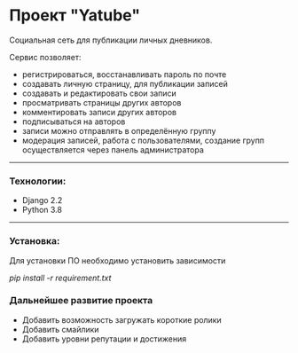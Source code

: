 # Проект "Yatube"

Cоциальная сеть для публикации личных дневников.

Сервис позволяет:
 * регистрироваться, восстанавливать пароль по почте
 * создавать личную страницу, для публикации записей
 * создавать и редактировать свои записи
 * просматривать страницы других авторов
 * комментировать записи других авторов
 * подписываться на авторов
 * записи можно отправлять в определённую группу
 * модерация записей, работа с пользователями, создание групп осуществляется через панель администратора
---
### Технологии:
 * Django 2.2
 * Python 3.8
---
### Установка:
Для установки ПО необходимо установить зависимости

*pip install -r requirement.txt*

### Дальнейшее развитие проекта
 * Добавить возможность загружать короткие ролики
 * Добавить смайлики
 * Добавить уровни репутации и достижения
